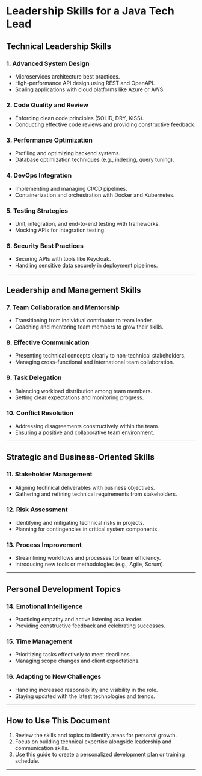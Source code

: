 # Leadership Skills for a Java Tech Lead

## Technical Leadership Skills

### 1. Advanced System Design
- Microservices architecture best practices.
- High-performance API design using REST and OpenAPI.
- Scaling applications with cloud platforms like Azure or AWS.

### 2. Code Quality and Review
- Enforcing clean code principles (SOLID, DRY, KISS).
- Conducting effective code reviews and providing constructive feedback.

### 3. Performance Optimization
- Profiling and optimizing backend systems.
- Database optimization techniques (e.g., indexing, query tuning).

### 4. DevOps Integration
- Implementing and managing CI/CD pipelines.
- Containerization and orchestration with Docker and Kubernetes.

### 5. Testing Strategies
- Unit, integration, and end-to-end testing with frameworks.
- Mocking APIs for integration testing.

### 6. Security Best Practices
- Securing APIs with tools like Keycloak.
- Handling sensitive data securely in deployment pipelines.

---

## Leadership and Management Skills

### 7. Team Collaboration and Mentorship
- Transitioning from individual contributor to team leader.
- Coaching and mentoring team members to grow their skills.

### 8. Effective Communication
- Presenting technical concepts clearly to non-technical stakeholders.
- Managing cross-functional and international team collaboration.

### 9. Task Delegation
- Balancing workload distribution among team members.
- Setting clear expectations and monitoring progress.

### 10. Conflict Resolution
- Addressing disagreements constructively within the team.
- Ensuring a positive and collaborative team environment.

---

## Strategic and Business-Oriented Skills

### 11. Stakeholder Management
- Aligning technical deliverables with business objectives.
- Gathering and refining technical requirements from stakeholders.

### 12. Risk Assessment
- Identifying and mitigating technical risks in projects.
- Planning for contingencies in critical system components.

### 13. Process Improvement
- Streamlining workflows and processes for team efficiency.
- Introducing new tools or methodologies (e.g., Agile, Scrum).

---

## Personal Development Topics

### 14. Emotional Intelligence
- Practicing empathy and active listening as a leader.
- Providing constructive feedback and celebrating successes.

### 15. Time Management
- Prioritizing tasks effectively to meet deadlines.
- Managing scope changes and client expectations.

### 16. Adapting to New Challenges
- Handling increased responsibility and visibility in the role.
- Staying updated with the latest technologies and trends.

---

## How to Use This Document
1. Review the skills and topics to identify areas for personal growth.
2. Focus on building technical expertise alongside leadership and communication skills.
3. Use this guide to create a personalized development plan or training schedule.

---
